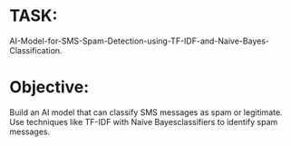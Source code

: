 # TASK:
AI-Model-for-SMS-Spam-Detection-using-TF-IDF-and-Naive-Bayes-Classification.
# Objective:
Build an AI model that can classify SMS messages as spam or legitimate. Use techniques like TF-IDF with Naive Bayesclassifiers to identify spam messages.
